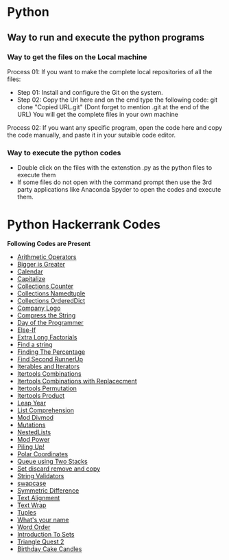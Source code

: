 # Python

## Way to run and execute the python programs
### Way to get the files on the Local machine
Process 01:  If you want to make the complete local repositories of all the files:
- Step 01: Install and configure the Git on the system.
- Step 02: Copy the Url here and on the cmd type the following code:  git clone "Copied URL.git"   (Dont forget to mention .git at the end of the URL)
You will get the complete files in your own machine

Process 02:  If you want any specific program, open the code here and copy the code manually, and paste it in your sutaible code editor.

### Way to execute the python codes
- Double click on the files with the extenstion .py as the python files to execute them
- If some files do not open with the command prompt then use the 3rd party applications like Anaconda Spyder to open the codes and execute them.

# Python Hackerrank Codes

**Following Codes are Present**

- [Arithmetic Operators](https://github.com/swapnanildutta/Hackerrank-Codes/blob/master/Python/ArithmeticOperators.py)
- [Bigger is Greater](https://github.com/swapnanildutta/Hackerrank-Codes/blob/master/Python/bigger-is-greater.py)
- [Calendar](https://github.com/wanda15tw/Hackerrank-Codes/blob/Python/CalendarModule/Python/CalendarModule.py)
- [Capitalize](https://github.com/swapnanildutta/Hackerrank-Codes/blob/master/Python/Capitalize!.py)
- [Collections Counter](https://github.com/swapnanildutta/Hackerrank-Codes/blob/master/Python/CollectionsCounter.py)
- [Collections Namedtuple](https://github.com/swapnanildutta/Hackerrank-Codes/blob/master/Python/CollectionsNamedtuple.py)
- [Collections OrderedDict](https://github.com/swapnanildutta/Hackerrank-Codes/blob/master/Python/CollectionsOrderedDict.py)
- [Company Logo](https://github.com/swapnanildutta/Hackerrank-Codes/blob/master/Python/company-logo.py)
- [Compress the String](https://github.com/swapnanildutta/Hackerrank-Codes/blob/master/Python/Compress%20the%20String.py)
- [Day of the Programmer](https://github.com/swapnanildutta/Hackerrank-Codes/blob/master/Python/Day-of-the-Programmer.py)
- [Else-If](https://github.com/swapnanildutta/Hackerrank-Codes/blob/master/Python/Else-If.py)
- [Extra Long Factorials](https://github.com/swapnanildutta/Hackerrank-Codes/blob/master/Python/ExtraLongFactorials.py)
- [Find a string](https://github.com/swapnanildutta/Hackerrank-Codes/blob/master/Python/Find%20a%20string.py)
- [Finding The Percentage](https://github.com/swapnanildutta/Hackerrank-Codes/blob/master/Python/FindingThePercentage.py)
- [Find Second RunnerUp](https://github.com/swapnanildutta/Hackerrank-Codes/blob/master/Python/FindSecondRunnerUp.py)
- [Iterables and Iterators](https://github.com/swapnanildutta/Hackerrank-Codes/blob/master/Python/Iterables%20and%20Iterators.py)
- [Itertools Combinations](https://github.com/swapnanildutta/Hackerrank-Codes/blob/master/Python/ItertoolsCombinations.py)
- [Itertools Combinations with Replacecment](https://github.com/swapnanildutta/Hackerrank-Codes/blob/master/Python/ItertoolsCombinations_with_replacement.py)
- [Itertools Permutation](https://github.com/swapnanildutta/Hackerrank-Codes/blob/master/Python/ItertoolsPermutations.py)
- [Itertools Product](https://github.com/swapnanildutta/Hackerrank-Codes/blob/master/Python/ItertoolsProduct.py)
- [Leap Year](https://github.com/swapnanildutta/Hackerrank-Codes/blob/master/Python/LeapYear.py)
- [List Comprehension](https://github.com/swapnanildutta/Hackerrank-Codes/blob/master/Python/ListComprehensions.py)
- [Mod Divmod](https://github.com/swapnanildutta/Hackerrank-Codes/blob/master/Python/ModDivmod.py)
- [Mutations](https://github.com/swapnanildutta/Hackerrank-Codes/blob/master/Python/Mutations.py)
- [NestedLists](https://github.com/swapnanildutta/Hackerrank-Codes/blob/master/Python/NestedLists.py)
- [Mod Power](https://github.com/swapnanildutta/Hackerrank-Codes/blob/master/Python/Power%20-%20Mod%20Power.py)
- [Piling Up!](https://github.com/swapnanildutta/Hackerrank-Codes/blob/master/Python/piling-up.py)
- [Polar Coordinates](https://github.com/wanda15tw/Hackerrank-Codes/blob/Python/CalendarModule/Python/Polar%20Coordinates.py)
- [Queue using Two Stacks](https://github.com/bolajixi/Hackerrank-Codes/blob/Add_Queue-DoubleStack/Python/QueueUsingTwoStacks.py)
- [Set discard remove and copy](<https://github.com/swapnanildutta/Hackerrank-Codes/blob/master/Python/Set%20.discard()%2C%20.remove()%20%26%20.pop().py>)
- [String Validators](https://github.com/swapnanildutta/Hackerrank-Codes/blob/master/Python/String%20Validators.py)
- [swapcase](https://github.com/swapnanildutta/Hackerrank-Codes/blob/master/Python/sWAPcASE.py)
- [Symmetric Difference](https://github.com/swapnanildutta/Hackerrank-Codes/blob/master/Python/SymmetricDifference.py)
- [Text Alignment](https://github.com/swapnanildutta/Hackerrank-Codes/blob/master/Python/Text%20Alignment.py)
- [Text Wrap](https://github.com/swapnanildutta/Hackerrank-Codes/blob/master/Python/Text%20Wrap.pyv)
- [Tuples](https://github.com/swapnanildutta/Hackerrank-Codes/blob/master/Python/Tuples.py)
- [What's your name](https://github.com/swapnanildutta/Hackerrank-Codes/blob/master/Python/What's%20Your%20Name.py)
- [Word Order](https://github.com/swapnanildutta/Hackerrank-Codes/blob/master/Python/Word%20Order.py)
- [Introduction To Sets](https://github.com/swapnanildutta/Hackerrank-Codes/blob/master/Python/IntroductionToSets.py)
- [Triangle Quest 2](https://github.com/swapnanildutta/Hackerrank-Codes/blob/master/Python/TriangleQuest2.py)
- [Birthday Cake Candles](https://github.com/swapnanildutta/Hackerrank-Codes/blob/master/Python/BirthdayCakeCandles.py)
